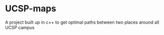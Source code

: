 # UCSP-maps
A project built up in c++ to get optimal paths between two places around all UCSP campus
